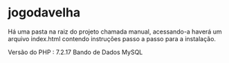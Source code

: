 # jogodavelha

Há uma pasta na raiz do projeto chamada manual, acessando-a haverá um arquivo index.html contendo instruções passo a passo para a instalação.

Versão do PHP : 7.2.17
Bando de Dados MySQL
